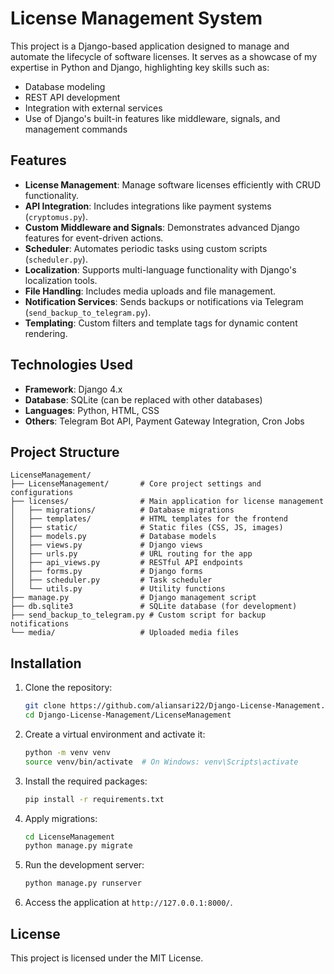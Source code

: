 # License Management System

This project is a Django-based application designed to manage and automate the lifecycle of software licenses. It serves as a showcase of my expertise in Python and Django, highlighting key skills such as:

- Database modeling
- REST API development
- Integration with external services
- Use of Django's built-in features like middleware, signals, and management commands

## Features

- **License Management**: Manage software licenses efficiently with CRUD functionality.
- **API Integration**: Includes integrations like payment systems (`cryptomus.py`).
- **Custom Middleware and Signals**: Demonstrates advanced Django features for event-driven actions.
- **Scheduler**: Automates periodic tasks using custom scripts (`scheduler.py`).
- **Localization**: Supports multi-language functionality with Django's localization tools.
- **File Handling**: Includes media uploads and file management.
- **Notification Services**: Sends backups or notifications via Telegram (`send_backup_to_telegram.py`).
- **Templating**: Custom filters and template tags for dynamic content rendering.

## Technologies Used

- **Framework**: Django 4.x
- **Database**: SQLite (can be replaced with other databases)
- **Languages**: Python, HTML, CSS
- **Others**: Telegram Bot API, Payment Gateway Integration, Cron Jobs

## Project Structure

```
LicenseManagement/
├── LicenseManagement/       # Core project settings and configurations
├── licenses/                # Main application for license management
│   ├── migrations/          # Database migrations
│   ├── templates/           # HTML templates for the frontend
│   ├── static/              # Static files (CSS, JS, images)
│   ├── models.py            # Database models
│   ├── views.py             # Django views
│   ├── urls.py              # URL routing for the app
│   ├── api_views.py         # RESTful API endpoints
│   ├── forms.py             # Django forms
│   ├── scheduler.py         # Task scheduler
│   └── utils.py             # Utility functions
├── manage.py                # Django management script
├── db.sqlite3               # SQLite database (for development)
├── send_backup_to_telegram.py # Custom script for backup notifications
└── media/                   # Uploaded media files
```

## Installation

1. Clone the repository:

   ```bash
   git clone https://github.com/aliansari22/Django-License-Management.git
   cd Django-License-Management/LicenseManagement
   ```

2. Create a virtual environment and activate it:

   ```bash
   python -m venv venv
   source venv/bin/activate  # On Windows: venv\Scripts\activate
   ```

3. Install the required packages:

   ```bash
   pip install -r requirements.txt
   ```

4. Apply migrations:

   ```bash
   cd LicenseManagement
   python manage.py migrate
   ```

5. Run the development server:

   ```bash
   python manage.py runserver
   ```

6. Access the application at `http://127.0.0.1:8000/`.

## License

This project is licensed under the MIT License.
